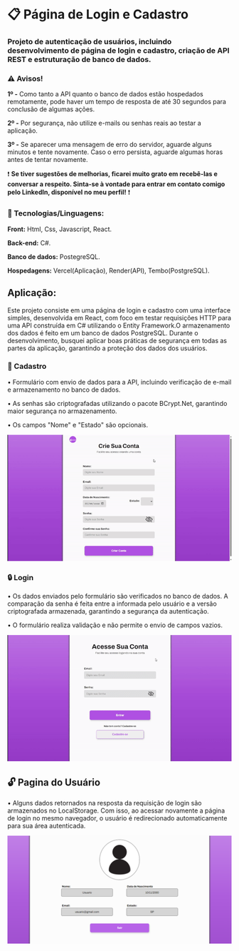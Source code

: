# 📋 Página de Login e Cadastro
### Projeto de autenticação de usuários, incluindo desenvolvimento de página de login e cadastro, criação de API REST e estruturação de banco de dados.

### ⚠️ Avisos!
**1º -** Como tanto a API quanto o banco de dados estão hospedados remotamente, pode haver um tempo de resposta de até 30 segundos para conclusão de algumas ações. 

**2º -** Por segurança, não utilize e-mails ou senhas reais ao testar a aplicação.

**3º -** Se aparecer uma mensagem de erro do servidor, aguarde alguns minutos e tente novamente. Caso o erro persista, aguarde algumas horas antes de tentar novamente.

❗ **Se tiver sugestões de melhorias, ficarei muito grato em recebê-las e conversar a respeito.
Sinta-se à vontade para entrar em contato comigo pelo LinkedIn, disponível no meu perfil!** ❗

### :wrench: Tecnologias/Linguagens:
**Front:** Html, Css, Javascript, React.

**Back-end:** C#.

**Banco de dados:** PostegreSQL.

**Hospedagens:** Vercel(Aplicação), Render(API), Tembo(PostgreSQL).

 ## Aplicação:

Este projeto consiste em uma página de login e cadastro com uma interface simples, desenvolvida em React, com foco em testar requisições HTTP para uma API construída em C# utilizando o Entity Framework.O armazenamento dos dados é feito em um banco de dados PostgreSQL.
Durante o desenvolvimento, busquei aplicar boas práticas de segurança em todas as partes da aplicação, garantindo a proteção dos dados dos usuários.

 ### 💾 Cadastro
• Formulário com envio de dados para a API, incluindo verificação de e-mail e armazenamento no banco de dados.

• As senhas são criptografadas utilizando o pacote BCrypt.Net, garantindo maior segurança no armazenamento.

• Os campos "Nome" e "Estado" são opcionais.

<img src="/Front-end/public/cadastro.gif">


### 🔒 Login
• Os dados enviados pelo formulário são verificados no banco de dados. A comparação da senha é feita entre a informada pelo usuário e a versão criptografada armazenada, garantindo a segurança da autenticação.

• O formulário realiza validação e não permite o envio de campos vazios.

<img src="/Front-end/public/login.gif">


## 🔓 Pagina do Usuário
• Alguns dados retornados na resposta da requisição de login são armazenados no LocalStorage. Com isso, ao acessar novamente a página de login no mesmo navegador, o usuário é redirecionado automaticamente para sua área autenticada.

<img src="/Front-end/public/tela_usuario.png">

